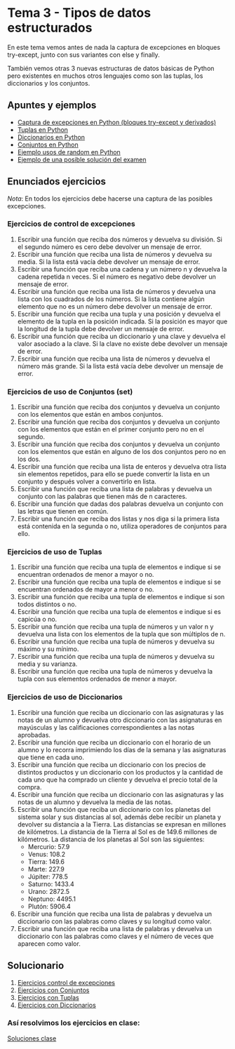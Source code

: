 # Tema 3 - Tipos de datos estructurados

En este tema vemos antes de nada la captura de excepciones en bloques try-except, junto con sus variantes con else y finally.

También vemos otras 3 nuevas estructuras de datos básicas de Python pero existentes en muchos otros lenguajes como son las tuplas, los diccionarios y los conjuntos.

## Apuntes y ejemplos

- [Captura de excepciones en Python (bloques try-except y derivados)](./apuntes_y_ejemplos/try_except.py)
- [Tuplas en Python](./apuntes_y_ejemplos/tuplas.py)
- [Diccionarios en Python](./apuntes_y_ejemplos/diccionarios.py)
- [Conjuntos en Python](./apuntes_y_ejemplos/conjuntos.py)
- [Ejemplo usos de random en Python](./apuntes_y_ejemplos/uso_random.py)
- [Ejemplo de una posible solución del examen](./solucionario/sol_examen_ud3.py)


## Enunciados ejercicios

*Nota*: En todos los ejercicios debe hacerse una captura de las posibles excepciones.

### Ejercicios de control de excepciones

1. Escribir una función que reciba dos números y devuelva su división. Si el segundo número es cero debe devolver un mensaje de error.
2. Escribir una función que reciba una lista de números y devuelva su media. Si la lista está vacía debe devolver un mensaje de error.
3. Escribir una función que reciba una cadena y un número n y devuelva la cadena repetida n veces. Si el número es negativo debe devolver un mensaje de error. 
4. Escribir una función que reciba una lista de números y devuelva una lista con los cuadrados de los números. Si la lista contiene algún elemento que no es un número debe devolver un mensaje de error.    
5. Escribir una función que reciba una tupla y una posición y devuelva el elemento de la tupla en la posición indicada. Si la posición es mayor que la longitud de la tupla debe devolver un mensaje de error.
6. Escribir una función que reciba un diccionario y una clave y devuelva el valor asociado a la clave. Si la clave no existe debe devolver un mensaje de error.  
7. Escribir una función que reciba una lista de números y devuelva el número más grande. Si la lista está vacía debe devolver un mensaje de error.   

### Ejercicios de uso de Conjuntos (set)

1. Escribir una función que reciba dos conjuntos y devuelva un conjunto con los elementos que están en ambos conjuntos.
2. Escribir una función que reciba dos conjuntos y devuelva un conjunto con los elementos que están en el primer conjunto pero no en el segundo. 
3. Escribir una función que reciba dos conjuntos y devuelva un conjunto con los elementos que están en alguno de los dos conjuntos pero no en los dos. 
4. Escribir una función que reciba una lista de enteros y devuelva otra lista sin elementos repetidos, para ello se puede convertir la lista en un conjunto y después volver a convertirlo en lista. 
5. Escribir una función que reciba una lista de palabras y devuelva un conjunto con las palabras que tienen más de n caracteres. 
6. Escribir una función que dadas dos palabras devuelva un conjunto con las letras que tienen en común.
7. Escribir una función que reciba dos listas y nos diga si la primera lista está contenida en la segunda o no, utiliza operadores de conjuntos para ello.

### Ejercicios de uso de Tuplas

1. Escribir una función que reciba una tupla de elementos e indique si se encuentran ordenados de menor a mayor o no. 
2. Escribir una función que reciba una tupla de elementos e indique si se encuentran ordenados de mayor a menor o no.
3. Escribir una función que reciba una tupla de elementos e indique si son todos distintos o no. 
4. Escribir una función que reciba una tupla de elementos e indique si es capicúa o no. 
5. Escribir una función que reciba una tupla de números y un valor n y devuelva una lista con los elementos de la tupla que son múltiplos de n.
6. Escribir una función que reciba una tupla de números y devuelva su máximo y su mínimo.  
7. Escribir una función que reciba una tupla de números y devuelva su media y su varianza. 
8. Escribir una función que reciba una tupla de números y devuelva la tupla con sus elementos ordenados de menor a mayor.
  
### Ejercicios de uso de Diccionarios

1. Escribir una función que reciba un diccionario con las asignaturas y las notas de un alumno y devuelva otro diccionario con las asignaturas en mayúsculas y las calificaciones correspondientes a las notas aprobadas.    
2. Escribir una función que reciba un diccionario con el horario de un alumno y lo recorra imprimiendo los días de la semana y las asignaturas que tiene en cada uno.
3. Escribir una función que reciba un diccionario con los precios de distintos productos y un diccionario con los productos y la cantidad de cada uno que ha comprado un cliente y devuelva el precio total de la compra.
4. Escribir una función que reciba un diccionario con las asignaturas y las notas de un alumno y devuelva la media de las notas. 
5. Escribir una función que reciba un diccionario con los planetas del sistema solar y sus distancias al sol, además debe recibir un planeta y devolver su distancia a la Tierra. Las distancias se expresan en millones de kilómetros. La distancia de la Tierra al Sol es de 149.6 millones de kilómetros. La distancia de los planetas al Sol son las siguientes:
   - Mercurio: 57.9
   - Venus: 108.2
   - Tierra: 149.6
   - Marte: 227.9
   - Júpiter: 778.5
   - Saturno: 1433.4
   - Urano: 2872.5
   - Neptuno: 4495.1
   - Plutón: 5906.4
6. Escribir una función que reciba una lista de palabras y devuelva un diccionario con las palabras como claves y su longitud como valor.
7. Escribir una función que reciba una lista de palabras y devuelva un diccionario con las palabras como claves y el número de veces que aparecen como valor.

## Solucionario

1. [Ejercicios control de excepciones](./solucionario/ejersExcepciones.py)
2. [Ejercicios con Conjuntos](./solucionario/ejersConjuntos.py)
3. [Ejercicios con Tuplas](./solucionario/ejersTuplas.py)
4. [Ejercicios con Diccionarios](./solucionario/ejersDiccionarios.py)

### Así resolvimos los ejercicios en clase:
[Soluciones clase](./soluciones_clase/)
